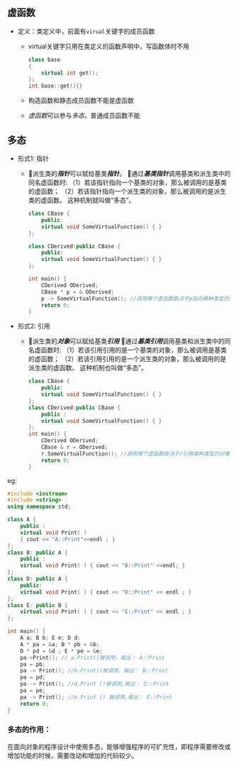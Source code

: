 ## 虚函数

+ 定义：类定义中，前面有`virual`关键字的成员函数
  + virtual关键字只用在类定义的函数声明中，写函数体时不用

    ```c++
    class base
    {
        virtual int get();
    };
    int base::get(){}
    ```

    

  + 构造函数和静态成员函数不能是虚函数

  + *虚函数*可以参与*多态*，普通成员函数不能

  

## 多态

+ 形式1: 指针

  + 派生类的***指针***可以赋给基类***指针***。
    通过***基类指针***调用基类和派生类中的同名虚函数时:
    （1）若该指针指向一个基类的对象，那么被调用的是基类的虚函数；
    （2）若该指针指向一个派生类的对象，那么被调用的是派生类的虚函数。
    这种机制就叫做“多态”。  

    ```c++
    class CBase {
        public:
        virtual void SomeVirtualFunction() { }
    };
    
    class CDerived:public CBase {
        public:
        virtual void SomeVirtualFunction() { }
    };
    
    int main() {
        CDerived ODerived;
        CBase * p = & ODerived;
        p -> SomeVirtualFunction(); //调用哪个虚函数取决于p指向哪种类型的对象
        return 0;
    }
    ```

    

+ 形式2: 引用

  + 派生类的***对象***可以赋给基类***引用***
    通过***基类引用***调用基类和派生类中的同名虚函数时:
    （1）若该引用引用的是一个基类的对象，那么被调用是基类的虚函数；
    （2）若该引用引用的是一个派生类的对象，那么被调用的是派生类的虚函数。
    这种机制也叫做“多态”。  

    ```c++
    class CBase {
        public:
        virtual void SomeVirtualFunction() { }
    };
    class CDerived:public CBase {
        public :
        virtual void SomeVirtualFunction() { }
    };
    int main() {
        CDerived ODerived;
        CBase & r = ODerived;
        r.SomeVirtualFunction(); //调用哪个虚函数取决于r引用哪种类型的对象
        return 0;
    }
    ```

eg:

```c++
#include <iostream>
#include <string>
using namespace std;

class A {
    public :
    virtual void Print( )
    { cout << "A::Print"<<endl ; }
};
class B: public A {
    public :
    virtual void Print( ) { cout << "B::Print" <<endl; }
};
class D: public A {
    public:
    virtual void Print( ) { cout << "D::Print" << endl ; }
};
class E: public B {
    virtual void Print( ) { cout << "E::Print" << endl ; }
};

int main() {
    A a; B b; E e; D d;
    A * pa = &a; B * pb = &b;
    D * pd = &d ; E * pe = &e;
    pa->Print(); // a.Print()被调用，输出： A::Print
    pa = pb;
    pa -> Print(); //b.Print()被调用，输出： B::Print
    pa = pd;
    pa -> Print(); //d.Print ()被调用,输出： D::Print
    pa = pe;
    pa -> Print(); //e.Print () 被调用,输出： E::Print
    return 0;
}
```

### 多态的作用：

在面向对象的程序设计中使用多态，能够增强程序的可扩充性，即程序需要修改或增加功能的时候，需要改动和增加的代码较少。  